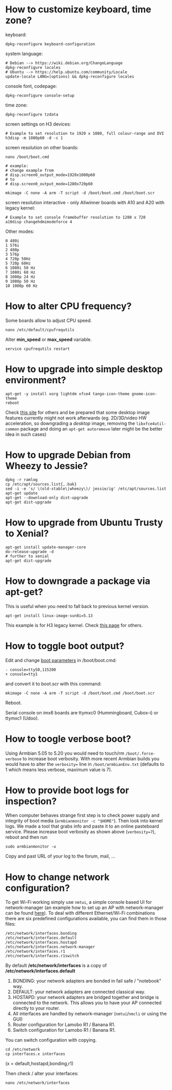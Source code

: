 # How to customize keyboard, time zone?

keyboard: 

	dpkg-reconfigure keyboard-configuration
	
system language:

	# Debian --> https://wiki.debian.org/ChangeLanguage
	dpkg-reconfigure locales
	# Ubuntu --> https://help.ubuntu.com/community/Locale
	update-locale LANG=[options] && dpkg-reconfigure locales

console font, codepage:

	dpkg-reconfigure console-setup

time zone: 

	dpkg-reconfigure tzdata
	
screen settings on H3 devices:

	# Example to set resolution to 1920 x 1080, full colour-range and DVI
	h3disp -m 1080p60 -d -c 1

screen resolution on other boards: 

	nano /boot/boot.cmd 

	# example:
	# change example from 
	# disp.screen0_output_mode=1920x1080p60 
	# to 
	# disp.screen0_output_mode=1280x720p60

	mkimage -C none -A arm -T script -d /boot/boot.cmd /boot/boot.scr	

screen resolution interactive - only Allwinner boards with A10 and A20 with legacy kernel:
	
	# Example to set console framebuffer resolution to 1280 x 720
	a10disp changehdmimodeforce 4

Other modes:	

	0 480i
	1 576i
	2 480p
	3 576p
	4 720p 50Hz
	5 720p 60Hz
	6 1080i 50 Hz
	7 1080i 60 Hz
	8 1080p 24 Hz
	9 1080p 50 Hz
	10 1080p 60 Hz
	
# How to alter CPU frequency?

Some boards allow to adjust CPU speed.

	nano /etc/default/cpufrequtils

Alter **min_speed** or **max_speed** variable.

	service cpufrequtils restart

# How to upgrade into simple desktop environment?

	apt-get -y install xorg lightdm xfce4 tango-icon-theme gnome-icon-theme
	reboot

Check [this site](http://namhuy.net/1085/install-gui-on-debian-7-wheezy.html) for others and be prepared that some desktop image features currently might not work afterwards (eg. 2D/3D/video HW acceleration, so downgrading a _desktop_ image, removing the `libxfce4util-common` package and doing an `apt-get autoremove` later might be the better idea in such cases)

# How to upgrade Debian from Wheezy to Jessie?

	dpkg -r ramlog	
	cp /etc/apt/sources.list{,.bak}
	sed -i -e 's/ \(old-stable\|wheezy\)/ jessie/ig' /etc/apt/sources.list
	apt-get update
	apt-get --download-only dist-upgrade
	apt-get dist-upgrade

# How to upgrade from Ubuntu Trusty to Xenial?

	apt-get install update-manager-core
	do-release-upgrade -d
  	# further to xenial
	apt-get dist-upgrade

# How to downgrade a package via apt-get?

This is useful when you need to fall back to previous kernel version. 

	apt-get install linux-image-sun8i=5.13 

This example is for H3 legacy kernel. Check [this page](http://www.armbian.com/kernel/) for others.

# How to toggle boot output?

Edit and change [boot parameters](http://redsymbol.net/linux-kernel-boot-parameters/) in /boot/boot.cmd:

    - console=ttyS0,115200
    + console=tty1

and convert it to boot.scr with this command:

	mkimage -C none -A arm -T script -d /boot/boot.cmd /boot/boot.scr

Reboot.

Serial console on imx6 boards are ttymxc0 (Hummingboard, Cubox-i) or ttymxc1 (Udoo).

# How to toogle verbose boot?

Using Armbian 5.05 to 5.20 you would need to touch/rm `/boot/.force-verbose` to increase boot verbosity. With more recent Armbian builds you would have to alter the `verbosity=` line in `/boot/armbianEnv.txt` (defaults to 1 which means less verbose, maximum value is 7).

# How to provide boot logs for inspection?

When computer behaves strange first step is to check power supply and integrity of boot media (`armbianmonitor -c "$HOME"`). Then look into kernel logs. We made a tool that grabs info and paste it to an online pasteboard service. Please increase boot verbosity as shown above (`verbosity=7`), reboot and then run

	sudo armbianmonitor -u
	
Copy and past URL of your log to the forum, mail, ...

# How to change network configuration?

To get Wi-Fi working simply use `nmtui`, a simple console based UI for network-manager (an example how to set up an AP with network-manager can be found [here](http://forum.odroid.com/viewtopic.php?f=52&t=25472&)). To deal with different Ethernet/Wi-Fi combinations there are six predefined configurations available, you can find them in those files:

	/etc/network/interfaces.bonding
	/etc/network/interfaces.default
	/etc/network/interfaces.hostapd
	/etc/network/interfaces.network-manager
	/etc/network/interfaces.r1
	/etc/network/interfaces.r1switch

By default **/etc/network/interfaces** is a copy of **/etc/network/interfaces.default**

1. BONDING: your network adapters are bonded in fail safe / "notebook" way.
2. DEFAULT: your network adapters are connected classical way. 
3. HOSTAPD: your network adapters are bridged together and bridge is connected to the network. This allows you to have your AP connected directly to your router.
4. All interfaces are handled by network-manager (`nmtui`/`nmcli` or using the GUI) 
4. Router configuration for Lamobo R1 / Banana R1.
5. Switch configuration for Lamobo R1 / Banana R1.

You can switch configuration with copying.

	cd /etc/network
	cp interfaces.x interfaces
	
(x = default,hostapd,bonding,r1)

Then check / alter your interfaces:

	nano /etc/network/interfaces


